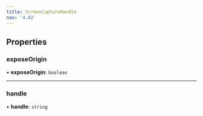 ```yaml
---
title: ScreenCaptureHandle
nav: '4.82'
---
```


## Properties

### exposeOrigin

• **exposeOrigin**: `boolean`

---

### handle

• **handle**: `string`
